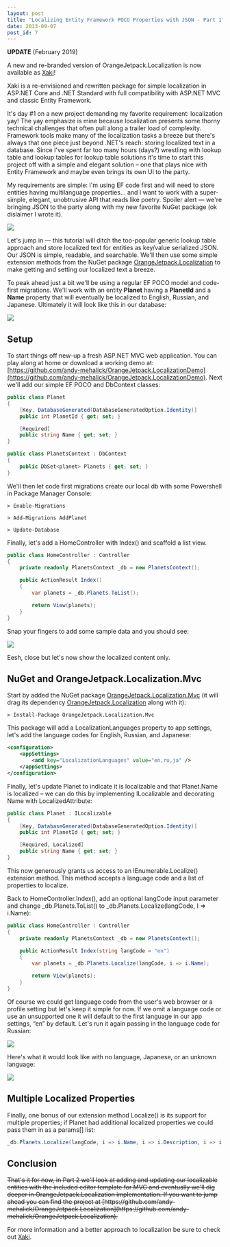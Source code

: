 ```yaml
---
layout: post
title: "Localizing Entity Framework POCO Properties with JSON - Part 1"
date: 2013-09-07
post_id: 7
---
```


<div class="update">
    <p><strong>UPDATE</strong> (February 2019)</p>
    <p>A new and re-branded version of OrangeJetpack.Localization is now available as <a href="https://xaki.io">Xaki</a>!</p>
    <p>Xaki is a re-envisioned and rewritten package for simple localization in ASP.NET Core and .NET Standard with full compatibility with ASP.NET MVC and classic Entity Framework.</p>
</div>

It's day #1 on a new project demanding my favorite requirement: localization yay! The yay emphasize is mine because localization presents some thorny technical challenges that often pull along a trailer load of complexity. Framework tools make many of the localization tasks a breeze but there's always that one piece just beyond .NET's reach: storing localized text in a database. Since I've spent far too many hours (days?) wrestling with lookup table and lookup tables for lookup table solutions it's time to start this project off with a simple and elegant solution – one that plays nice with Entity Framework and maybe even brings its own UI to the party.

My requirements are simple: I'm using EF code first and will need to store entities having multilanguage properties... and I want to work with a super-simple, elegant, unobtrusive API that reads like poetry. Spoiler alert — we're bringing JSON to the party along with my new favorite NuGet package (ok dislaimer I wrote it).

![](https://andy.azureedge.net/blog/localized-property-636217948871506770.jpg)

Let's jump in — this tutorial will ditch the too-popular generic lookup table approach and store localized text for entities as key/value serialized JSON. Our JSON is simple, readable, and searchable. We'll then use some simple extension methods from the NuGet package [OrangeJetpack.Localization](https://www.nuget.org/packages/OrangeJetpack.Localization) to make getting and setting our localized text a breeze.

To peak ahead just a bit we'll be using a regular EF POCO model and code-first migrations. We'll work with an entity **Planet** having a **PlanetId** and a **Name** property that will eventually be localized to English, Russian, and Japanese. Ultimately it will look like this in our database:

![](https://andy.azureedge.net/blog/8-28-2013-8-54-38-pm-636217948862861091.png)

## Setup

To start things off new-up a fresh ASP.NET MVC web application. You can play along at home or download a working demo at: [https://github.com/andy-mehalick/OrangeJetpack.LocalizationDemo](https://github.com/andy-mehalick/OrangeJetpack.LocalizationDemo). Next we'll add our simple EF POCO and DbContext classes:

```csharp
public class Planet
{
    [Key, DatabaseGenerated(DatabaseGeneratedOption.Identity)]
    public int PlanetId { get; set; }

    [Required]
    public string Name { get; set; }
}

public class PlanetsContext : DbContext
{
    public DbSet<planet> Planets { get; set; }
}
```

We'll then let code first migrations create our local db with some Powershell in Package Manager Console:

```shell
> Enable-Migrations
```

```shell
> Add-Migrations AddPlanet
```

```shell
> Update-Database
```

Finally, let's add a HomeController with Index() and scaffold a list view.

```csharp
public class HomeController : Controller
{
    private readonly PlanetsContext _db = new PlanetsContext();

    public ActionResult Index()
    {
        var planets = _db.Planets.ToList();

        return View(planets);
    }
}
```

Snap your fingers to add some sample data and you should see:

![](https://andy.azureedge.net/blog/8-28-2013-7-36-35-pm-636217948851575515.png)

Eesh, close but let's now show the localized content only.

## NuGet and OrangeJetpack.Localization.Mvc

Start by added the NuGet package [OrangeJetpack.Localization.Mvc](https://www.nuget.org/packages/OrangeJetpack.Localization.Mvc) (it will drag its dependency [OrangeJetpack.Localization](https://www.nuget.org/packages/OrangeJetpack.Localization) along with it):

```shell
> Install-Package OrangeJetpack.Localization.Mvc
```

This package will add a LocalizationLanguages property to app settings, let's add the language codes for English, Russian, and Japanese:

```xml
<configuration>
    <appSettings>
        <add key="LocalizationLanguages" value="en,ru,ja" />
    </appSettings>
</configuration>
```

Finally, let's update Planet to indicate it is localizable and that Planet.Name is localized – we can do this by implementing ILocalizable and decorating Name with LocalizedAttribute:

```csharp
public class Planet : ILocalizable
{
    [Key, DatabaseGenerated(DatabaseGeneratedOption.Identity)]
    public int PlanetId { get; set; }

    [Required, Localized]
    public string Name { get; set; }
}
```

This now generously grants us access to an IEnumerable<ILocalizeable>.Localize() extension method. This method accepts a language code and a list of properties to localize.

Back to HomeController.Index(), add an optional langCode input parameter and change _db.Planets.ToList() to _db.Planets.Localize(langCode, I => i.Name):

```csharp
public class HomeController : Controller
{
    private readonly PlanetsContext _db = new PlanetsContext();

    public ActionResult Index(string langCode = "en")
    {
        var planets = _db.Planets.Localize(langCode, i => i.Name);

        return View(planets);
    }
}
```

Of course we could get language code from the user's web browser or a profile setting but let's keep it simple for now. If we omit a language code or use an unsupported one it will default to the first language in our app settings, “en” by default. Let's run it again passing in the language code for Russian:

![](https://andy.azureedge.net/blog/8-28-2013-7-59-35-pm-636217948858550811.png)

Here's what it would look like with no language, Japanese, or an unknown language:

![](https://andy.azureedge.net/blog/8-28-2013-8-54-38-pm-636217948862861091.png)

## Multiple Localized Properties

Finally, one bonus of our extension method Localize() is its support for multiple properties; if Planet had additional localized properties we could pass them in as a params[] list:

```csharp
_db.Planets.Localize(langCode, i => i.Name, i => i.Description, i => i.Atmosphere);
```

## Conclusion

<p><strike>That's it for now, in Part 2 we'll look at adding and updating our localizable entities with the included editor template for MVC and eventually we'll dig deeper in OrangeJetpack.Localization implementation. If you want to jump ahead you can find the project at [https://github.com/andy-mehalick/OrangeJetpack.Localization](https://github.com/andy-mehalick/OrangeJetpack.Localization).</strike></p>

For more information and a better approach to localization be sure to check out [Xaki](https://xaki.io).